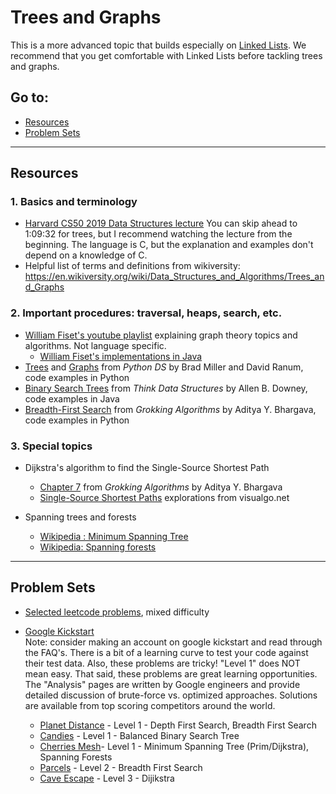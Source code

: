 # Trees and Graphs

This is a more advanced topic that builds especially on [Linked Lists](https://github.com/elaguerta/wwcsf-algos/blob/master/topics/linked-lists.md). We recommend that you get comfortable with Linked Lists before tackling trees and graphs. 

## Go to:
 * [Resources](#resources)
 * [Problem Sets](#problem-sets)

___

## Resources

### 1. Basics and terminology
* [Harvard CS50 2019 Data Structures lecture](https://www.youtube.com/watch?v=4IrUAqYKjIA&t=4104s) You can skip ahead to 1:09:32 for trees, but I recommend watching the lecture from the beginning. The language is C, but the explanation and examples don't depend on a knowledge of C. 
* Helpful list of terms and definitions from wikiversity: https://en.wikiversity.org/wiki/Data_Structures_and_Algorithms/Trees_and_Graphs
    
### 2. Important procedures: traversal, heaps, search, etc.
* [William Fiset's youtube playlist](https://www.youtube.com/playlist?list=PLDV1Zeh2NRsDGO4--qE8yH72HFL1Km93P) explaining graph theory topics and algorithms. Not language specific.  
    * [William Fiset's implementations in Java](https://github.com/williamfiset/Algorithms/tree/master/src/main/java/com/williamfiset/algorithms/graphtheory)
* [Trees](https://runestone.academy/runestone/books/published/pythonds/Trees/toctree.html) and [Graphs](https://runestone.academy/runestone/books/published/pythonds/Graphs/toctree.html) from _Python DS_ by Brad Miller and David Ranum, code examples in Python
* [Binary Search Trees](http://greenteapress.com/thinkdast/html/thinkdast014.html) from _Think Data Structures_  by Allen B. Downey, code examples in Java
* [Breadth-First Search](https://livebook.manning.com/book/grokking-algorithms/chapter-6/4) from _Grokking Algorithms_ by Aditya Y. Bhargava, code examples in Python

### 3. Special topics
* Dijkstra's algorithm to find the Single-Source Shortest Path
    * [Chapter 7](https://livebook.manning.com/book/grokking-algorithms/chapter-7/1) from _Grokking Algorithms_ by  Aditya Y. Bhargava
    * [Single-Source Shortest Paths](https://visualgo.net/en/sssp?slide=1) explorations from visualgo.net

* Spanning trees and forests
    * [Wikipedia : Minimum Spanning Tree](https://en.wikipedia.org/wiki/Minimum_spanning_tree)
    * [Wikipedia: Spanning forests](https://en.wikipedia.org/wiki/Spanning_tree#Spanning_forests)
___

## Problem Sets
* [Selected leetcode problems](https://leetcode.com/list/?selectedList=xg9na7e1), mixed difficulty

* [Google Kickstart](https://codingcompetitions.withgoogle.com/kickstart/faq)   
Note: consider making an account on google kickstart and read through the FAQ's. There is a bit of a learning curve to test your code against their test data. Also, these problems are tricky! "Level 1" does NOT mean easy. That said, these problems are great learning opportunities. The "Analysis" pages are written by Google engineers and provide detailed discussion of brute-force vs. optimized approaches. Solutions are available from top scoring competitors around the world.  
    * [Planet Distance](https://codingcompetitions.withgoogle.com/kickstart/round/0000000000050ee0/0000000000051005) - Level 1 - Depth First Search, Breadth First Search
    * [Candies](https://codingcompetitions.withgoogle.com/kickstart/round/0000000000050ee1/00000000000510ef) - Level 1 - Balanced Binary Search Tree
    * [Cherries Mesh](https://codingcompetitions.withgoogle.com/kickstart/round/0000000000050edb/0000000000170721)- Level 1 - Minimum Spanning Tree (Prim/Dijkstra), Spanning Forests
    * [Parcels](https://codingcompetitions.withgoogle.com/kickstart/round/0000000000050e01/000000000006987d) - Level 2 -  Breadth First Search
    * [Cave Escape](https://codingcompetitions.withgoogle.com/kickstart/round/0000000000051066/0000000000051135) - Level 3 - Dijikstra